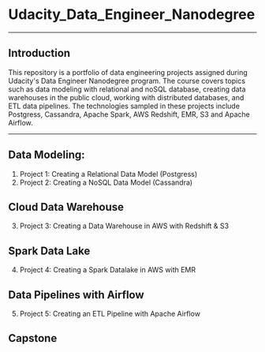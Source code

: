 # Udacity_Data_Engineer_Nanodegree

---
##  Introduction
This repository is a portfolio of data engineering projects assigned during Udacity's Data Engineer Nanodegree program.
The course covers topics such as data modeling with relational and noSQL database, creating data warehouses in the public cloud, working with distributed databases, and ETL data pipelines. The technologies sampled in these projects include Postgress, Cassandra, Apache Spark, AWS Redshift, EMR, S3 and Apache Airflow.

---

## Data Modeling:
  1. Project 1: Creating a Relational Data Model (Postgress)
  2. Project 2: Creating a NoSQL Data Model (Cassandra)

## Cloud Data Warehouse
  3. Project 3: Creating a Data Warehouse in AWS with Redshift & S3

## Spark Data Lake
  4. Project 4: Creating a Spark Datalake in AWS with EMR

## Data Pipelines with Airflow
  5. Project 5: Creating an ETL Pipeline with Apache Airflow

## Capstone